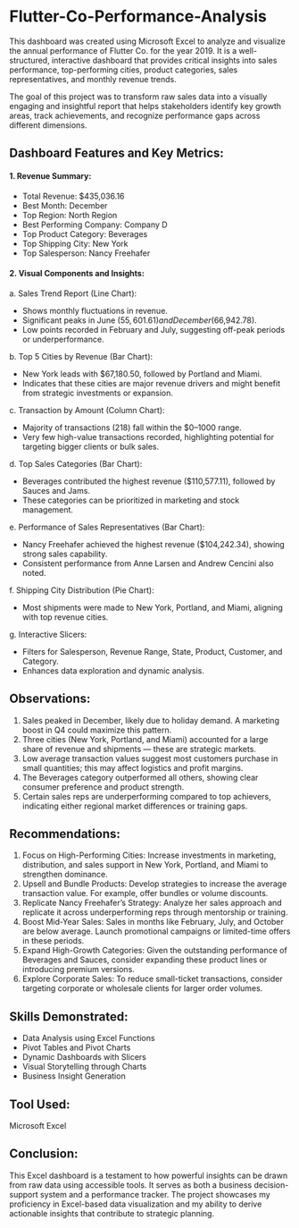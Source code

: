 # Flutter-Co-Performance-Analysis
This dashboard was created using Microsoft Excel to analyze and visualize the annual performance of Flutter Co. for the year 2019. It is a well-structured, interactive dashboard that provides critical insights into sales performance, top-performing cities, product categories, sales representatives, and monthly revenue trends.

The goal of this project was to transform raw sales data into a visually engaging and insightful report that helps stakeholders identify key growth areas, track achievements, and recognize performance gaps across different dimensions.

## Dashboard Features and Key Metrics:

#### 1. Revenue Summary:

- Total Revenue: $435,036.16
- Best Month: December
- Top Region: North Region
- Best Performing Company: Company D
- Top Product Category: Beverages
- Top Shipping City: New York
- Top Salesperson: Nancy Freehafer

#### 2. Visual Components and Insights:

a. Sales Trend Report (Line Chart):

- Shows monthly fluctuations in revenue.
- Significant peaks in June ($55,601.61) and December ($66,942.78).
- Low points recorded in February and July, suggesting off-peak periods or underperformance.

b. Top 5 Cities by Revenue (Bar Chart):

- New York leads with $67,180.50, followed by Portland and Miami.
- Indicates that these cities are major revenue drivers and might benefit from strategic investments or expansion.

c. Transaction by Amount (Column Chart):

- Majority of transactions (218) fall within the $0–1000 range.
- Very few high-value transactions recorded, highlighting potential for targeting bigger clients or bulk sales.

d. Top Sales Categories (Bar Chart):

- Beverages contributed the highest revenue ($110,577.11), followed by Sauces and Jams.
- These categories can be prioritized in marketing and stock management.

e. Performance of Sales Representatives (Bar Chart):

- Nancy Freehafer achieved the highest revenue ($104,242.34), showing strong sales capability.
- Consistent performance from Anne Larsen and Andrew Cencini also noted.

f. Shipping City Distribution (Pie Chart):

- Most shipments were made to New York, Portland, and Miami, aligning with top revenue cities.

g. Interactive Slicers:

- Filters for Salesperson, Revenue Range, State, Product, Customer, and Category.
- Enhances data exploration and dynamic analysis.

## Observations:
1. Sales peaked in December, likely due to holiday demand. A marketing boost in Q4 could maximize this pattern.
2. Three cities (New York, Portland, and Miami) accounted for a large share of revenue and shipments — these are strategic markets.
3. Low average transaction values suggest most customers purchase in small quantities; this may affect logistics and profit margins.
4. The Beverages category outperformed all others, showing clear consumer preference and product strength.
5. Certain sales reps are underperforming compared to top achievers, indicating either regional market differences or training gaps.

## Recommendations:

1. Focus on High-Performing Cities:
 Increase investments in marketing, distribution, and sales support in New York, Portland, and Miami to strengthen dominance.
2. Upsell and Bundle Products:
Develop strategies to increase the average transaction value. For example, offer bundles or volume discounts.
3. Replicate Nancy Freehafer’s Strategy:
Analyze her sales approach and replicate it across underperforming reps through mentorship or training.
4. Boost Mid-Year Sales:
Sales in months like February, July, and October are below average. Launch promotional campaigns or limited-time offers in these periods.
5. Expand High-Growth Categories:
Given the outstanding performance of Beverages and Sauces, consider expanding these product lines or introducing premium versions.
6. Explore Corporate Sales:
To reduce small-ticket transactions, consider targeting corporate or wholesale clients for larger order volumes.

## Skills Demonstrated:

- Data Analysis using Excel Functions
- Pivot Tables and Pivot Charts
- Dynamic Dashboards with Slicers
- Visual Storytelling through Charts
- Business Insight Generation

## Tool Used: 
Microsoft Excel

## Conclusion:

This Excel dashboard is a testament to how powerful insights can be drawn from raw data using accessible tools. It serves as both a business decision-support system and a performance tracker. The project showcases my proficiency in Excel-based data visualization and my ability to derive actionable insights that contribute to strategic planning.


